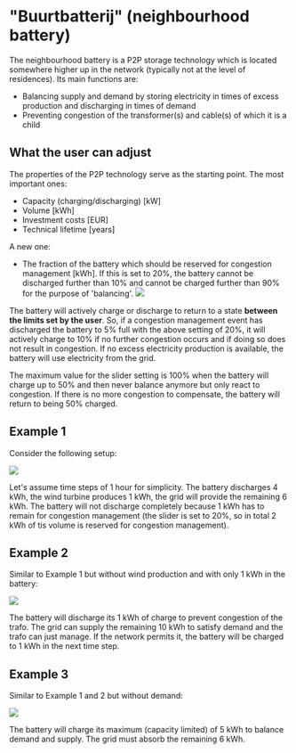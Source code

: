 # "Buurtbatterij" (neighbourhood battery)

The neighbourhood battery is a P2P storage technology which is located somewhere higher up in the network (typically not at the level of residences). Its main functions are:

* Balancing supply and demand by storing electricity in times of excess production and discharging in times of demand
* Preventing congestion of the transformer(s) and cable(s) of which it is a child

## What the user can adjust

The properties of the P2P technology serve as the starting point. The most important ones:

* Capacity (charging/discharging) [kW]
* Volume [kWh]
* Investment costs [EUR]
* Technical lifetime [years]

A new one:

* The fraction of the battery which should be reserved for congestion management [kWh]. If this is set to 20%, the battery cannot be discharged further than 10% and cannot be charged further than 90% for the purpose of 'balancing'. 
![](/Users/kruip/Projects/documentation/etmoses/buurtbatterij_design.png)

The battery will actively charge or discharge to return to a state **between the limits set by the user**. So, if a congestion management event has discharged the battery to 5% full with the above setting of 20%, it will actively charge to 10% if no further congestion occurs and if doing so does not result in congestion. If no excess electricity production is available, the battery will use electricity from the grid.

The maximum value for the slider setting is 100% when the battery will charge up to 50% and then never balance anymore but only react to congestion. If there is no more congestion to compensate, the battery will return to being 50% charged.

## Example 1

Consider the following setup:

![](/Users/kruip/Projects/documentation/etmoses/buurtbatterij_example_1.png)

Let's assume time steps of 1 hour for simplicity.
The battery discharges 4 kWh, the wind turbine produces 1 kWh, the grid will provide the remaining 6 kWh. The battery will not discharge completely because 1 kWh has to remain for congestion management (the slider is set to 20%, so in total 2 kWh of tis volume is reserved for congestion management).

## Example 2
Similar to Example 1 but without wind production and with only 1 kWh in the battery:

![](/Users/kruip/Projects/documentation/etmoses/buurtbatterij_example_2.png)

The battery will discharge its 1 kWh of charge to prevent congestion of the trafo. The grid can supply the remaining 10 kWh to satisfy demand and the trafo can just manage. If the network permits it, the battery will be charged to 1 kWh in the next time step.


## Example 3
Similar to Example 1 and 2 but without demand:

![](/Users/kruip/Projects/documentation/etmoses/buurtbatterij_example_3.png)

The battery will charge its maximum (capacity limited) of 5 kWh to balance demand and supply. The grid must absorb the remaining 6 kWh.




